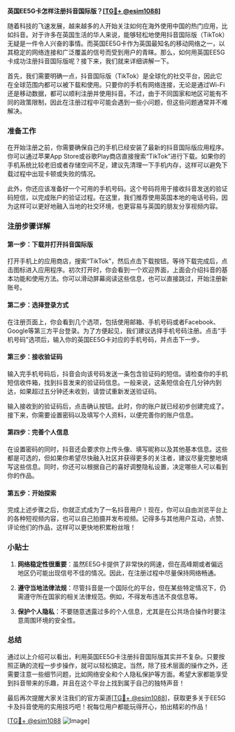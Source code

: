 **英国EE5G卡怎样注册抖音国际版？[[TG💪+ @esim1088](https://t.me/s/esim1088)]**

随着科技的飞速发展，越来越多的人开始关注如何在海外使用中国的热门应用，比如抖音。对于许多在英国生活的华人来说，能够轻松地使用抖音国际版（TikTok）无疑是一件令人兴奋的事情。而英国EE5G卡作为英国最知名的移动网络之一，以其稳定的网络连接和广泛覆盖的信号而受到用户的青睐。那么，如何用英国EE5G卡成功注册抖音国际版呢？接下来，我们就来详细讲解一下。

首先，我们需要明确一点，抖音国际版（TikTok）是全球化的社交平台，因此它在全球范围内都可以被下载和使用。只要你的手机有网络连接，无论是通过Wi-Fi还是移动数据，都可以顺利注册并使用抖音。不过，由于不同国家和地区可能有不同的政策限制，因此在注册过程中可能会遇到一些小问题，但这些问题通常并不难解决。

### 准备工作

在开始注册之前，你需要确保自己的手机已经安装了最新的抖音国际版应用程序。你可以通过苹果App Store或谷歌Play商店直接搜索“TikTok”进行下载。如果你的手机系统比较老旧或者存储空间不足，建议先清理一下手机内存，这样可以避免下载过程中出现卡顿或失败的情况。

此外，你还应该准备好一个可用的手机号码。这个号码将用于接收抖音发送的验证码短信，以完成账户的验证过程。在这里，我们推荐使用英国本地的电话号码，因为这样可以更好地融入当地的社交环境，也更容易与英国的朋友分享视频内容。

### 注册步骤详解

#### 第一步：下载并打开抖音国际版

打开手机上的应用商店，搜索“TikTok”，然后点击下载按钮。等待下载完成后，点击图标进入应用程序。初次打开时，你会看到一个欢迎界面，上面会介绍抖音的基本功能和使用方法。你可以滑动屏幕阅读这些信息，也可以直接跳过，开始注册新账号。

#### 第二步：选择登录方式

在注册页面上，你会看到几个选项，包括使用邮箱、手机号码或者Facebook、Google等第三方平台登录。为了方便起见，我们建议选择手机号码注册。点击“手机号码”选项后，输入你的英国EE5G卡对应的手机号码，并点击下一步。

#### 第三步：接收验证码

输入完手机号码后，抖音会向该号码发送一条包含验证码的短信。请检查你的手机短信收件箱，找到抖音发来的验证码信息。一般来说，这条短信会在几分钟内到达，如果超过五分钟还未收到，请尝试重新发送验证码。

输入接收到的验证码后，点击确认按钮。此时，你的账户就已经初步创建完成了。接下来，你需要设置密码以及填写个人资料，以便完善你的账户信息。

#### 第四步：完善个人信息

在设置密码的同时，抖音还会要求你上传头像、填写昵称以及其他基本信息。这些都是可选的，但如果你希望尽快融入社区并获得更多的关注者，建议尽量完整地填写这些信息。同时，你还可以根据自己的喜好调整隐私设置，决定哪些人可以看到你的作品。

#### 第五步：开始探索

完成上述步骤之后，你就正式成为了一名抖音用户！现在，你可以自由浏览平台上的各种短视频内容，也可以自己拍摄并发布视频。记得多与其他用户互动，点赞、评论他们的作品，这样可以更快地积累粉丝哦！

### 小贴士

1. **网络稳定性很重要**：虽然EE5G卡提供了非常快的网速，但在高峰期或者偏远地区仍可能出现信号不佳的情况。因此，在注册过程中尽量保持网络畅通。
   
2. **遵守当地法律法规**：尽管抖音是一个国际化的平台，但在某些特定情况下，仍需遵守所在国家的相关法律规范。例如，不得发布违法不良信息等。

3. **保护个人隐私**：不要随意透露过多的个人信息，尤其是在公共场合操作时要注意周围环境的安全性。

### 总结

通过以上介绍可以看出，利用英国EE5G卡注册抖音国际版其实并不复杂。只要按照正确的流程一步步操作，就可以轻松搞定。当然，除了技术层面的操作之外，还需要注意一些细节问题，比如网络安全和个人隐私保护等方面。希望大家都能享受到抖音带来的乐趣，并且在这个平台上找到属于自己的独特声音！

最后再次提醒大家关注我们的官方渠道[[TG💪+ @esim1088](https://t.me/s/esim1088)]，获取更多关于EE5G卡及抖音使用的实用技巧吧！祝每位用户都能玩得开心，拍出精彩的作品！

[[TG💪+ @esim1088](https://t.me/s/esim1088) ![Image](https://i.postimg.cc/4NQfJmqS/Snipaste-2025-05-13-00-14-12.png)]